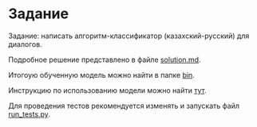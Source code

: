 # Задание
Задание: написать алгоритм-классификатор (казахский-русский) для диалогов.

Подробное решение представлено в файле [solution.md](/docs/solution.md).

Итогоую обученную модель можно найти в папке [bin](/bin/).

Инструкцию по использованию модели можно найти [тут](/docs/instruction.md).

Для проведения тестов рекомендуется изменять и запускать файл [run_tests.py](/run_tests.py).

